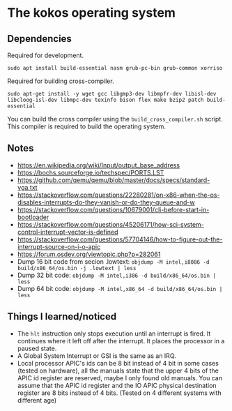 # The kokos operating system

## Dependencies

Required for development.

```
sudo apt install build-essential nasm grub-pc-bin grub-common xorriso
```

Required for building cross-compiler.

```
sudo apt-get install -y wget gcc libgmp3-dev libmpfr-dev libisl-dev libcloog-isl-dev libmpc-dev texinfo bison flex make bzip2 patch build-essential
```

You can build the cross compiler using the `build_cross_compiler.sh` script. This compiler is required to build the operating system.

## Notes

-   https://en.wikipedia.org/wiki/Input/output_base_address
-   https://bochs.sourceforge.io/techspec/PORTS.LST
-   https://github.com/qemu/qemu/blob/master/docs/specs/standard-vga.txt
-   https://stackoverflow.com/questions/22280281/on-x86-when-the-os-disables-interrupts-do-they-vanish-or-do-they-queue-and-w
-   https://stackoverflow.com/questions/10679001/cli-before-start-in-bootloader
-   https://stackoverflow.com/questions/45206171/how-sci-system-control-interrupt-vector-is-defined
-   https://stackoverflow.com/questions/57704146/how-to-figure-out-the-interrupt-source-on-i-o-apic
-   https://forum.osdev.org/viewtopic.php?p=282061
-   Dump 16 bit code from secion .lowtext: `objdump -M intel,i8086 -d build/x86_64/os.bin -j .lowtext | less`
-   Dump 32 bit code: `objdump -M intel,i386 -d build/x86_64/os.bin | less`
-   Dump 64 bit code: `objdump -M intel,x86_64 -d build/x86_64/os.bin | less`

## Things I learned/noticed

-   The `hlt` instruction only stops execution until an interrupt is fired. It continues where it left off after the interrupt. It places the processor in a paused state.
-   A Global System Interrupt or GSI is the same as an IRQ.
-   Local processor APIC's ids can be 8 bit instead of 4 bit in some cases (tested on hardware), all the manuals state that the upper 4 bits of the APIC id register are reserved, maybe I only found old manuals. You can assume that the APIC id register and the IO APIC physical destination register are 8 bits instead of 4 bits. (Tested on 4 different systems with different age)
